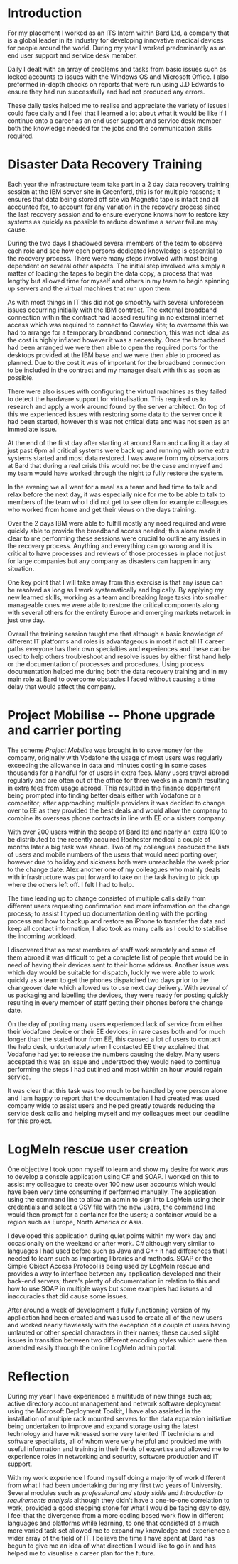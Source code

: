 # Introduction

For my placement I worked as an ITS Intern within Bard Ltd, a company that is a global leader in its industry for developing innovative medical devices for people around the world. During my year I worked predominantly as an end user support and service desk member.

Daily I dealt with an array of problems and tasks from basic issues such as locked accounts to issues with the Windows OS and Microsoft Office. I also preformed in-depth checks on reports that were run using J.D Edwards to ensure they had run successfully and had not produced any errors.

These daily tasks helped me to realise and appreciate the variety of issues I could face daily and I feel that I learned a lot about what it would be like if I continue onto a career as an end user support and service desk member both the knowledge needed for the jobs and the communication skills required.

# Disaster Data Recovery Training

Each year the infrastructure team take part in a 2 day data recovery training session at the IBM server site in Greenford, this is for multiple reasons; it ensures that data being stored off site via Magnetic tape is intact and all accounted for, to account for any variation in the recovery process since the last recovery session and to ensure everyone knows how to restore key systems as quickly as possible to reduce downtime a server failure may cause.

During the two days I shadowed several members of the team to observe each role and see how each persons dedicated knowledge is essential to the recovery process. There were many steps involved with most being dependent on several other aspects. The initial step involved was simply a matter of loading the tapes to begin the data copy, a process that was lengthy but allowed time for myself and others in my team to begin spinning up servers and the virtual machines that run upon them.

As with most things in IT this did not go smoothly with several unforeseen issues occurring initially with the IBM contract. The external broadband connection within the contract had lapsed resulting in no external internet access which was required to connect to Crawley site; to overcome this we had to arrange for a temporary broadband connection, this was not ideal as the cost is highly inflated however it was a necessity. Once the broadband had been arranged we were then able to open the required ports for the desktops provided at the IBM base and we were then able to proceed as planned. Due to the cost it was of important for the broadband connection to be included in the contract and my manager dealt with this as soon as possible.

There were also issues with configuring the virtual machines as they failed to detect the hardware support for virtualisation. This required us to research and apply a work around found by the server architect. On top of this we experienced issues with restoring some data to the server once it had been started, however this was not critical data and was not seen as an immediate issue.

At the end of the first day after starting at around 9am and calling it a day at just past 6pm all critical systems were back up and running with some extra systems started and most data restored. I was aware from my observations at Bard that during a real crisis this would not be the case and myself and my team would have worked through the night to fully restore the system.

In the evening we all went for a meal as a team and had time to talk and relax before the next day, it was especially nice for me to be able to talk to members of the team who I did not get to see often for example colleagues who worked from home and get their views on the days training.

Over the 2 days IBM were able to fulfill mostly any need required and were quickly able to provide the broadband access needed; this alone made it clear to me performing these sessions were crucial to outline any issues in the recovery process. Anything and everything can go wrong and it is critical to have processes and reviews of those processes in place not just for large companies but any company as disasters can happen in any situation.

One key point that I will take away from this exercise is that any issue can be resolved as long as I work systematically and logically. By applying my new learned skills, working as a team and breaking large tasks into smaller manageable ones we were able to restore the critical components along with several others for the entirety Europe and emerging markets network in just one day.

Overall the training session taught me that although a basic knowledge of different IT platforms and roles is advantageous in most if not all IT career paths everyone has their own specialties and experiences and these can be used to help others troubleshoot and resolve issues by either first hand help or the documentation of processes and procedures. Using process documentation helped me during both the data recovery training and in my main role at Bard to overcome obstacles I faced without causing a time delay that would affect the company.

# Project Mobilise -- Phone upgrade and carrier porting

The scheme *Project Mobilise* was brought in to save money for the company, originally with Vodafone the usage of most users was regularly exceeding the allowance in data and minutes costing in some cases thousands for a handful for of users in extra fees. Many users travel abroad regularly and are often out of the office for three weeks in a month resulting in extra fees from usage abroad. This resulted in the finance department being prompted into finding better deals either with Vodafone or a competitor; after approaching multiple providers it was decided to change over to EE as they provided the best deals and would allow the company to combine its overseas phone contracts in line with EE or a sisters company.

With over 200 users within the scope of Bard ltd and nearly an extra 100 to be distributed to the recently acquired Rochester medical a couple of months later a big task was ahead.  Two of my colleagues produced the lists of users and mobile numbers of the users that would need porting over, however due to holiday and sickness both were unreachable the week prior to the change date. Alex another one of my colleagues who mainly deals with infrastructure was put forward to take on the task having to pick up where the others left off. I felt I had to help.

<!--Alex not having expected this extra workload and having his own work to contend with struggled. He was meant to be contacting users to provide details and to obtain dates suitable for transfers as well as checking whether staff would be able to collect their phones or if they would need them dispatching however time constraints made it difficult for him. I decided that I had to do something to help. !-->

The time leading up to change consisted of multiple calls daily from different users requesting confirmation and more information on the change process; to assist I typed up documentation dealing with the porting process and how to backup and restore an iPhone to transfer the data and keep all contact information, I also took as many calls as I could to stabilise the incoming workload.

I discovered that as most members of staff work remotely and some of them abroad it was difficult to get a complete list of people that would be in need of having their devices sent to their home address. Another issue was which day would be suitable for dispatch, luckily we were able to work quickly as a team to get the phones dispatched two days prior to the changeover date which allowed us to use next day delivery. With several of us packaging and labelling the devices, they were ready for posting quickly resulting in every member of staff getting their phones before the change date.

On the day of porting many users experienced lack of service from either their Vodafone device or their EE devices; in rare cases both and for much longer than the stated hour from EE, this caused a lot of users to contact the help desk, unfortunately when I contacted EE they explained that Vodafone had yet to release the numbers causing the delay. Many users accepted this was an issue and understood they would need to continue performing the steps I had outlined and most within an hour would regain service.

It was clear that this task was too much to be handled by one person alone and I am happy to report that the documentation I had created was used company wide to assist users and helped greatly towards reducing the service desk calls and helping myself and my colleagues meet our deadline for this project.

# LogMeIn rescue user creation

One objective I took upon myself to learn and show my desire for work was to develop a console application using C# and SOAP. I worked on this to assist my colleague to create over 100 new user accounts which would have been very time consuming if performed manually. The application using the command line to allow an admin to sign into LogMeIn using their credentials and select a CSV file with the new users, the command line would then prompt for a container for the users; a container would be a region such as Europe, North America or Asia.

I developed this application during quiet points within my work day and occasionally on the weekend or after work. C# although very similar to languages I had used before such as Java and C++ it had differences that I needed to learn such as importing libraries and methods. SOAP or the Simple Object Access Protocol is being used by LogMeIn rescue and provides a way to interface between any application developed and their back-end servers; there's plenty of documentation in relation to this and how to use SOAP in multiple ways but some examples had issues and inaccuracies that did cause some issues.

After around a week of development a fully functioning version of my application had been created and was used to create all of the new users and worked nearly flawlessly with the exception of a couple of users having umlauted or other special characters in their names; these caused slight issues in transition between two different encoding styles which were then amended easily through the online LogMeIn admin portal.

# Reflection

During my year I have experienced a multitude of new things such as; active directory account management and network software deployment using the Microsoft Deployment Toolkit, I have also assisted in the installation of multiple rack mounted servers for the data expansion initiative being undertaken to improve and expand storage using the latest technology and have witnessed some very talented IT technicians and software specialists, all of whom were very helpful and provided me with useful information and training in their fields of expertise and allowed me to experience roles in networking and security, software production and IT support.

With my work experience I found myself doing a majority of work different from what I had been undertaking during my first two years of University. Several modules such as *professional and study skills* and *Introduction to requirements analysis* although they didn't have a one-to-one correlation to work, provided a good stepping stone for what I would be facing day to day. I feel that the divergence from a more coding based work flow in different languages and platforms while learning, to one that consisted of a much more varied task set allowed me to expand my knowledge and experience a wider array of the field of IT. I believe the time I have spent at Bard has begun to give me an idea of what direction I would like to go in and has helped me to visualise a career plan for the future.
